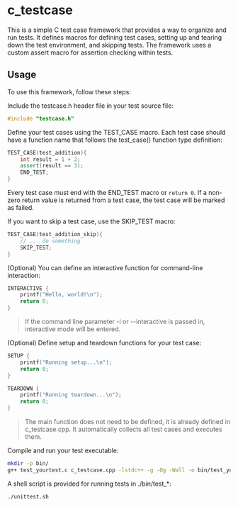 # c_testcase

This is a simple C test case framework that provides a way to organize and run tests. It defines macros for defining test cases, setting up and tearing down the test environment, and skipping tests. The framework uses a custom assert macro for assertion checking within tests.

## Usage

To use this framework, follow these steps:

Include the testcase.h header file in your test source file:

```cpp
#include "testcase.h"
```
Define your test cases using the TEST_CASE macro. Each test case should have a function name that follows the test_case() function type definition:

```cpp
TEST_CASE(test_addition){
    int result = 1 + 2;
    assert(result == 3);
    END_TEST;
}
```

Every test case must end with the END_TEST macro or `return 0`. If a non-zero return value is returned from a test case, the test case will be marked as failed.

If you want to skip a test case, use the SKIP_TEST macro:

```cpp
TEST_CASE(test_addition_skip){
    // ... do something
    SKIP_TEST;
}
```

(Optional) You can define an interactive function for command-line interaction:

```cpp
INTERACTIVE {
    printf("Hello, world!\n");
    return 0;
}
```

> If the command line parameter -i or --interactive is passed in, interactive mode will be entered.

(Optional) Define setup and teardown functions for your test case:
```cpp
SETUP {
    printf("Running setup...\n");
    return 0;
}

TEARDOWN {
    printf("Running teardown...\n");
    return 0;
}
```

> The main function does not need to be defined, it is already defined in c_testcase.cpp. It automatically collects all test cases and executes them.

Compile and run your test executable:

```bash
mkdir -p bin/
g++ test_yourtest.c c_testcase.cpp -lstdc++ -g -Og -Wall -o bin/test_yourtest
```

A shell script is provided for running tests in ./bin/test_*:

```bash
./unittest.sh
```
